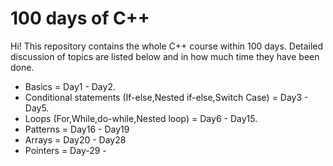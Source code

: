 # 100 days of C++

Hi! This repository contains the whole C++ course within 100 days.
Detailed discussion of topics are listed below and in how much time they have been done.

- Basics = Day1 - Day2.
- Conditional statements (If-else,Nested if-else,Switch Case) = Day3 - Day5.
- Loops (For,While,do-while,Nested loop) = Day6 - Day15.
- Patterns = Day16 - Day19
- Arrays = Day20 - Day28
- Pointers = Day-29 - 

